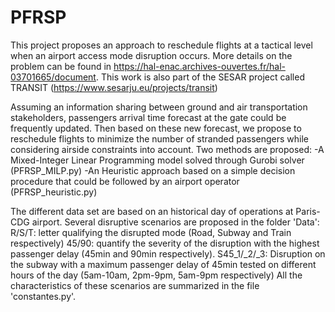 # PFRSP
This project proposes an approach  to reschedule flights at a tactical level when an airport access mode disruption occurs.
More details on the problem can be found in https://hal-enac.archives-ouvertes.fr/hal-03701665/document.
This work is also part of the SESAR project called TRANSIT (https://www.sesarju.eu/projects/transit)

Assuming an information sharing between ground and air transportation stakeholders, passengers arrival time forecast at the gate could be frequently updated.
Then based on these new forecast, we propose to reschedule flights to minimize the number of stranded passengers while considering airside constraints into account. 
Two methods are proposed:
-A Mixed-Integer Linear Programming model solved through Gurobi solver (PFRSP_MILP.py)
-An Heuristic approach based on a simple decision procedure that could be followed by an airport operator (PFRSP_heuristic.py)

The different data set are based on an historical day of operations at Paris-CDG airport.
Several disruptive scenarios are proposed in the folder 'Data':
R/S/T: letter qualifying the disrupted mode (Road, Subway and Train respectively)
45/90: quantify the severity of the disruption with the highest passenger delay (45min and 90min respectively). 
S45_1/_2/_3: Disruption on the subway with a maximum passenger delay of 45min tested on different hours of the day (5am-10am, 2pm-9pm, 5am-9pm respectively)
All the characteristics of these scenarios are summarized in the file 'constantes.py'.

